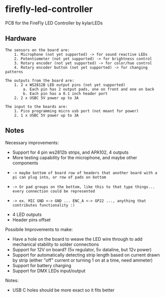 # firefly-led-controller
PCB for the FireFly LED Controller by kylarLEDs


## Hardware
    The sensors on the board are:
        1. Microphone (not yet supported) -> for sound reactive LEDs
        2. Potentiometer (not yet supported) -> for brightness control
        3. Rotary encoder (not yet supported) -> for color/hue control
        4. Rotary encoder button (not yet supported) -> for changing patterns

    The outputs from the board are:
        1. 2 x WS2812B LED output pins (not yet supported)
            a. Each pin has 2 output pads, one on front and one on back
            b. Each pin has a 0.1 inch header port
        2. 2 x USBC 5V power up to 3A

    The input to the boards are:
        1. Pico programming micro usb port (not meant for power)
        2. 1 x USBC 5V power up to 3A


## Notes
Necessary improvements:
  * Support for 4 pin ws2812b strips, and APA102, 4 outputs
  * More testing capability for the microphone, and maybe other components
  *     -> maybe bottom of board row of headers that another board with a pi can plug into, or row of pads on bottom
  *     -> Or pad groups on the bottom, like this to that type things... every connection could be represented
  *     -> ex. MIC GND <-> GND ... ENC_A <-> GP22 ..., anything that contributes functionality :) 
  * 4 LED outputs
  * Header pins offset

Possibile Improvements to make:
  * Have a hole on the board to weave the LED wire through to add mechanical stability to solder connections
  * Support for 12V on board? (5v regulator, 5v dataline, but 12v power)
  * Support for automatically detecting strip length based on current drawn by strip (either "off" current or turning 1 on at a time, need ammeter)
  * Support for battery charging
  * Support for DMX LEDs input/output

Notes:
  * USB C holes should be more exact so it fits better
